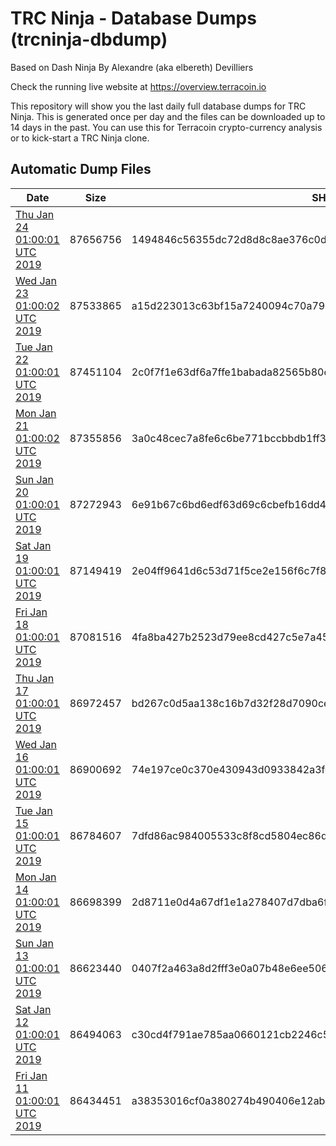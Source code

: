 # TRC Ninja - Database Dumps (trcninja-dbdump)
Based on Dash Ninja By Alexandre (aka elbereth) Devilliers

Check the running live website at https://overview.terracoin.io

This repository will show you the last daily full database dumps for TRC Ninja. This is generated once per day and the files can be downloaded up to 14 days in the past.
You can use this for Terracoin crypto-currency analysis or to kick-start a TRC Ninja clone.


## Automatic Dump Files
| Date | Size | SHA256 |
|--|--|--|
| [Thu Jan 24 01:00:01 UTC 2019](https://transfer.sh/11Y6Ok/trcninja-dbdump-20190124010001.tar.bz2) | 87656756 | 1494846c56355dc72d8d8c8ae376c0dc9174c114598f1672875372b04c4da6c4 | 
| [Wed Jan 23 01:00:02 UTC 2019](https://transfer.sh/qFVde/trcninja-dbdump-20190123010001.tar.bz2) | 87533865 | a15d223013c63bf15a7240094c70a7986664bf32c1c29be79254bb2a4028b2f8 | 
| [Tue Jan 22 01:00:01 UTC 2019](https://transfer.sh/RfrBS/trcninja-dbdump-20190122010001.tar.bz2) | 87451104 | 2c0f7f1e63df6a7ffe1babada82565b80c4b6d8d749526b1a7f09e39c3dc574b | 
| [Mon Jan 21 01:00:02 UTC 2019](https://transfer.sh/4eIG9/trcninja-dbdump-20190121010002.tar.bz2) | 87355856 | 3a0c48cec7a8fe6c6be771bccbbdb1ff34af5fb261112bf09cdd706f1ef4b33e | 
| [Sun Jan 20 01:00:01 UTC 2019](https://transfer.sh/9Pse8/trcninja-dbdump-20190120010001.tar.bz2) | 87272943 | 6e91b67c6bd6edf63d69c6cbefb16dd4911e467d7edd687108087612797a6b96 | 
| [Sat Jan 19 01:00:01 UTC 2019](https://transfer.sh/iZyZu/trcninja-dbdump-20190119010001.tar.bz2) | 87149419 | 2e04ff9641d6c53d71f5ce2e156f6c7f83054351916b2c992a5782f69c2e76c4 | 
| [Fri Jan 18 01:00:01 UTC 2019](https://transfer.sh/skZwU/trcninja-dbdump-20190118010001.tar.bz2) | 87081516 | 4fa8ba427b2523d79ee8cd427c5e7a45561c2de68594a1ac6db7614b7133cba8 | 
| [Thu Jan 17 01:00:01 UTC 2019](https://transfer.sh/C6LKh/trcninja-dbdump-20190117010001.tar.bz2) | 86972457 | bd267c0d5aa138c16b7d32f28d7090ce461347d05db6efcdb1bbb87d40233bd0 | 
| [Wed Jan 16 01:00:01 UTC 2019](https://transfer.sh/nAyxO/trcninja-dbdump-20190116010001.tar.bz2) | 86900692 | 74e197ce0c370e430943d0933842a3fe19250db5cade74d292e800faff52c61c | 
| [Tue Jan 15 01:00:01 UTC 2019](https://transfer.sh/JA3h9/trcninja-dbdump-20190115010001.tar.bz2) | 86784607 | 7dfd86ac984005533c8f8cd5804ec86d1d1d050bab4b01c392a8a06283ce578d | 
| [Mon Jan 14 01:00:01 UTC 2019](https://transfer.sh/V2zCm/trcninja-dbdump-20190114010001.tar.bz2) | 86698399 | 2d8711e0d4a67df1e1a278407d7dba6f152e36a0784eace55e54d84a3fcc4e72 | 
| [Sun Jan 13 01:00:01 UTC 2019](https://transfer.sh/hrjKX/trcninja-dbdump-20190113010001.tar.bz2) | 86623440 | 0407f2a463a8d2fff3e0a07b48e6ee506ed44924cbab5689fd49c0fbdb3a67b9 | 
| [Sat Jan 12 01:00:01 UTC 2019](https://transfer.sh/nVQAi/trcninja-dbdump-20190112010001.tar.bz2) | 86494063 | c30cd4f791ae785aa0660121cb2246c5c397e20b3a00092308b18145e5b4dd13 | 
| [Fri Jan 11 01:00:01 UTC 2019](https://transfer.sh/6DTj6/trcninja-dbdump-20190111010001.tar.bz2) | 86434451 | a38353016cf0a380274b490406e12abddc400171ec58a4d4f8692c4c6378ff8c | 
